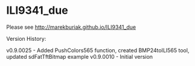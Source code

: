 ILI9341_due
===========

Please see http://marekburiak.github.io/ILI9341_due


Version History:

v0.9.0025 - Added PushColors565 function, created BMP24toILI565 tool, updated sdFatTftBitmap example
v0.9.0010 - Initial version
